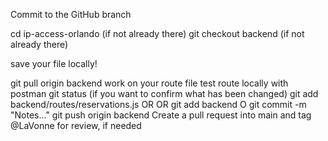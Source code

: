 Commit to the GitHub branch

cd ip-access-orlando (if not already there)
git checkout backend (if not already there)

save your file locally!

git pull origin backend
    work on your route file
    test route locally with postman
git status (if you want to confirm what has been changed)
git add backend/routes/reservations.js OR OR git add backend O
git commit -m "Notes..."
git push origin backend
    Create a pull request into main and tag @LaVonne for review, if needed


